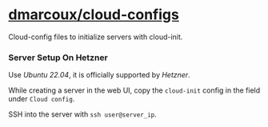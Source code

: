 # <a href="https://github.com/dmarcoux/cloud-configs">dmarcoux/cloud-configs</a>

Cloud-config files to initialize servers with cloud-init.

### Server Setup On Hetzner

Use *Ubuntu 22.04*, it is officially supported by *Hetzner*.

While creating a server in the web UI, copy the `cloud-init` config in the field under `Cloud config`.

SSH into the server with `ssh user@server_ip`.

